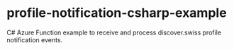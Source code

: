 # profile-notification-csharp-example
C# Azure Function example to receive and process discover.swiss profile notification events.
